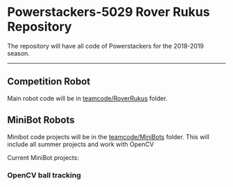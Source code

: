 # Powerstackers-5029 Rover Rukus Repository

The repository will have all code of Powerstackers for the 2018-2019 season. 

**************************************************************************************

## Competition Robot

Main robot code will be in [teamcode/RoverRukus](TeamCode/src/main/java/org/firstinspires/ftc/teamcode/) folder.

## MiniBot Robots

Minibot code projects will be in the [teamcode/MiniBots](TeamCode/src/main/java/org/firstinspires/ftc/teamcode/MiniBots) folder. This will include all summer projects and work with OpenCV

Current MiniBot projects:

### OpenCV ball tracking

